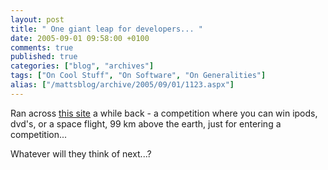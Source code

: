 ```yaml
---
layout: post
title: " One giant leap for developers... "
date: 2005-09-01 09:58:00 +0100
comments: true
published: true
categories: ["blog", "archives"]
tags: ["On Cool Stuff", "On Software", "On Generalities"]
alias: ["/mattsblog/archive/2005/09/01/1123.aspx"]
---
```

<!-- more -->

<P>Ran across <A href="http://oracle.promotionexpert.com/SpaceSweepstakes/en/index.jsp?Src=3559501&amp;Act=11">this site</A> a while back - a competition where you can win ipods, dvd's,&nbsp;or a space flight,&nbsp;99&nbsp;km above the earth, just for entering a competition...</P>
 <P>Whatever will they think of next...?</P> 
